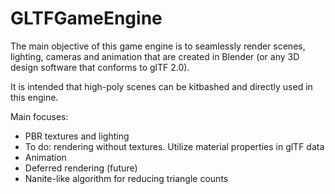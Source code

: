 # GLTFGameEngine
The main objective of this game engine is to seamlessly render scenes, lighting, cameras and animation that are created in Blender (or any 3D design software that conforms to glTF 2.0).

It is intended that high-poly scenes can be kitbashed and directly used in this engine.

Main focuses:
- PBR textures and lighting
-   To do: rendering without textures. Utilize material properties in glTF data
- Animation
- Deferred rendering (future)
- Nanite-like algorithm for reducing triangle counts

